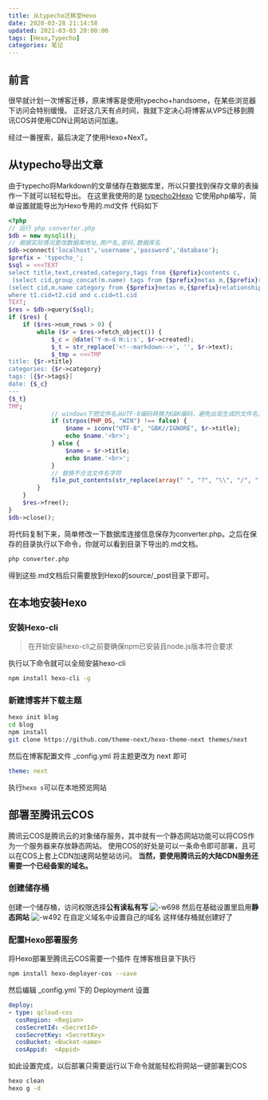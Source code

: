 ```yaml
---
title: 从typecho迁移至Hexo
date: 2020-03-28 21:14:58
updated: 2021-03-03 20:00:00
tags: [Hexo,Typecho]
categories: 笔记
---
```

## 前言
很早就计划一次博客迁移，原来博客是使用typecho+handsome，在某些浏览器下访问会特别缓慢。
正好这几天有点时间，我就下定决心将博客从VPS迁移到腾讯COS并使用CDN让网站访问加速。
<!--more-->
经过一番搜索，最后决定了使用Hexo+NexT。
## 从typecho导出文章
由于typecho将Markdown的文章储存在数据库里，所以只要找到保存文章的表操作一下就可以轻松导出。
在这里我使用的是 [typecho2Hexo](https://github.com/NewbMiao/typecho2Hexo) 
它使用php编写，简单设置就能导出为Hexo专用的.md文件
代码如下
```php
<?php
// 运行 php converter.php
$db = new mysqli();
// 根据实际情况更改数据库地址,用户名,密码,数据库名
$db->connect('localhost','username','password','database');
$prefix = 'typecho_';
$sql = <<<TEXT
select title,text,created,category,tags from {$prefix}contents c,
 (select cid,group_concat(m.name) tags from {$prefix}metas m,{$prefix}relationships r where m.mid=r.mid and m.type='tag' group by cid ) t1,
(select cid,m.name category from {$prefix}metas m,{$prefix}relationships r where m.mid=r.mid and m.type='category') t2
where t1.cid=t2.cid and c.cid=t1.cid
TEXT;
$res = $db->query($sql);
if ($res) {
    if ($res->num_rows > 0) {
        while ($r = $res->fetch_object()) {
            $_c = @date('Y-m-d H:i:s', $r->created);
            $_t = str_replace('<!--markdown-->', '', $r->text);
            $_tmp = <<<TMP
title: {$r->title}
categories: {$r->category}
tags: [{$r->tags}]
date: {$_c}
---
{$_t}
TMP;
            // windows下把文件名从UTF-8编码转换为GBK编码，避免出现生成的文件名为乱码的情况
            if (strpos(PHP_OS, "WIN") !== false) {
                $name = iconv("UTF-8", "GBK//IGNORE", $r->title);
                echo $name.'<br>';
            } else {
                $name = $r->title;
				echo $name.'<br>';
            }
            // 替换不合法文件名字符
            file_put_contents(str_replace(array(" ", "?", "\\", "/", ":", "|", "*"), '-', $name) . ".md", $_tmp);
        }
    }
    $res->free();
}
$db->close();
```
将代码复制下来，简单修改一下数据库连接信息保存为converter.php。之后在保存的目录执行以下命令，你就可以看到目录下导出的.md文档。
```sh
php converter.php
```
得到这些.md文档后只需要放到Hexo的source/_post目录下即可。

## 在本地安装Hexo
### 安装Hexo-cli
>在开始安装hexo-cli之前要确保npm已安装且node.js版本符合要求

执行以下命令就可以全局安装hexo-cli
```sh
npm install hexo-cli -g
```
### 新建博客并下载主题
```sh
hexo init blog
cd blog
npm install
git clone https://github.com/theme-next/hexo-theme-next themes/next
```
然后在博客配置文件 _config.yml 将主题更改为 next 即可
```yaml
theme: next
```
执行```hexo s```可以在本地预览网站
## 部署至腾讯云COS
腾讯云COS是腾讯云的对象储存服务，其中就有一个静态网站功能可以将COS作为一个服务器来存放静态网站。
使用COS的好处是可以一条命令即可部署，且可以在COS上套上CDN加速网站整站访问。
**当然，要使用腾讯云的大陆CDN服务还需要一个已经备案的域名。**
### 创建储存桶
创建一个储存桶，访问权限选择**公有读私有写**
![-w698](https://cdn.gamesme.cn/2020/03/28/15854034045381.jpg)
然后在基础设置里启用**静态网站**
![-w492](https://cdn.gamesme.cn/2020/03/28/15854035485319.jpg)
在自定义域名中设置自己的域名
这样储存桶就创建好了
### 配置Hexo部署服务
将Hexo部署至腾讯云COS需要一个插件
在博客根目录下执行
```sh
npm install hexo-deployer-cos --save
```
然后编辑 _config.yml 下的 Deployment 设置
```yaml
deploy:
- type: qcloud-cos
  cosRegion: <Region>
  cosSecretId: <SecretId>
  cosSecretKey: <SecretKey>
  cosBucket: <Bucket-name>
  cosAppid:  <Appid>
```
如此设置完成，以后部署只需要运行以下命令就能轻松将网站一键部署到COS
```sh
hexo clean
hexo g -d
```

